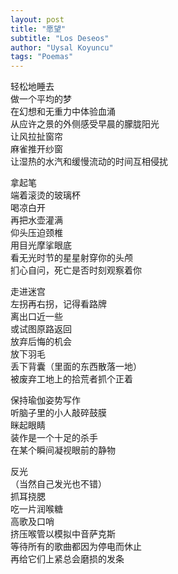 ```yaml
---
layout: post
title: "愿望"
subtitle: "Los Deseos"
author: "Uysal Koyuncu"
tags: "Poemas"
---
```


轻松地睡去  
做一个平均的梦  
在幻想和无重力中体验血涌  
从应许之景的外侧感受早晨的朦胧阳光  
让风拉扯窗帘  
麻雀推开纱窗  
让湿热的水汽和缓慢流动的时间互相侵扰  
  
拿起笔  
端着滚烫的玻璃杯  
喝凉白开  
再把水壶灌满  
仰头压迫颈椎  
用目光摩挲眼底  
看无光时节的星星射穿你的头颅  
扪心自问，死亡是否时刻观察着你  
  
走进迷宫  
左拐再右拐，记得看路牌  
离出口近一些  
或试图原路返回  
放弃后悔的机会  
放下羽毛  
丢下背囊（里面的东西散落一地）  
被废弃工地上的拾荒者抓个正着  
  
保持瑜伽姿势写作  
听脑子里的小人敲碎鼓膜  
眯起眼睛  
装作是一个十足的杀手  
在某个瞬间凝视眼前的静物  
  
反光  
（当然自己发光也不错）  
抓耳挠腮  
吃一片润喉糖  
高歌及口哨  
挤压喉管以模拟中音萨克斯  
等待所有的歌曲都因为停电而休止  
再给它们上紧总会磨损的发条  
